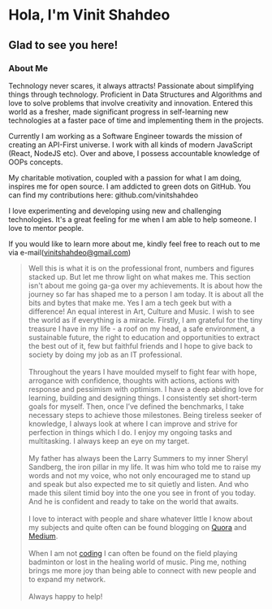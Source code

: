 # Hola, I'm Vinit Shahdeo

## Glad to see you here!

### About Me

Technology never scares, it always attracts! Passionate about simplifying things through technology. Proficient in Data Structures and Algorithms and love to solve problems that involve creativity and innovation. Entered this world as a fresher, made significant progress in self-learning new technologies at a faster pace of time and implementing them in the projects.

Currently I am working as a Software Engineer towards the mission of creating an API-First universe. I work with all kinds of modern JavaScript (React, NodeJS etc). Over and above, I possess accountable knowledge of OOPs concepts.

My charitable motivation, coupled with a passion for what I am doing, inspires me for open source. I am addicted to green dots on GitHub. You can find my contributions here: github.com/vinitshahdeo

I love experimenting and developing using new and challenging technologies. It's a great feeling for me when I am able to help someone. I love to mentor people.

If you would like to learn more about me, kindly feel free to reach out to me via e-mail(vinitshahdeo@gmail.com)

> Well this is what it is on the professional front, numbers and figures stacked up. But let me throw light on what makes me. This section isn't about me going ga-ga over my achievements. It is about how the journey so far has shaped me to a person I am today. It is about all the bits and bytes that make me. Yes I am a tech geek but with a difference! An equal interest in Art, Culture and Music. I wish to see the world as if everything is a miracle. Firstly, I am grateful for the tiny treasure I have in my life - a roof on my head, a safe environment, a sustainable future, the right to education and opportunities to extract the best out of it, few but faithful friends and I hope to give back to society by doing my job as an IT professional. <br> <br> Throughout the years I have moulded myself to fight fear with hope, arrogance
							with confidence, thoughts with actions, actions with response and pessimism with optimism. I
							have a deep abiding love for learning, building and designing things. I consistently set
							short-term goals for myself. Then, once I’ve defined the benchmarks, I take necessary steps
							to achieve those milestones. Being tireless seeker of knowledge, I always look at where I
							can improve and strive for perfection in things which I do. I enjoy my ongoing tasks and
							multitasking. I always keep an eye on my target. <br><br> My father has always been the Larry Summers to my inner Sheryl Sandberg, the
							iron pillar in my life. It was him who told me to raise my words and not my voice, who not
							only encouraged me to stand up and speak but also expected me to sit quietly and listen. And
							who made this silent timid boy into the one you see in front of you today. And he is
							confident and ready to take on the world that awaits. <br><br>I love to interact with people
							and share whatever little I know about my subjects and quite often can be found blogging on
							<a href="https://www.quora.com/profile/Vinit-Shahdeo-1" target="_blank">Quora</a> and <a
								href="https://medium.com/@vinitshahdeo" target="_blank">Medium</a>. <br><br> When I am not <a href="https://www.hackerrank.com/vinitshahdeo"
								target="_blank">coding</a> I can often be found on the field playing badminton or lost
							in the healing world of music. Ping me, nothing brings me more joy than being able to
							connect with new people and to expand my network. <br><br>Always happy to help!
